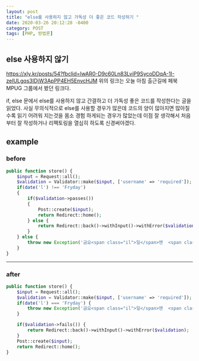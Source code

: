 ```yaml
---
layout: post
title: "else를 사용하지 않고 가독성 더 좋은 코드 작성하기 "
date: 2020-03-26 20:12:28 -0400
category: POST
tags: [PHP, 방법론]
---
```



## else 사용하지 않기
https://xly.kr/posts/54?fbclid=IwAR0-D9c60Ln83LviP9SycoDDqA-1I-zeIULgqs3IDjW3ApPP4EH5EnvcHJM
위의 링크는 오늘 아침 출근길에 페북 MPUG 그룹에서 봤던 링크다.

if, else 문에서 else를 사용하지 않고 간결하고 더 가독성 좋은 코드를 작성한다는 글을 읽었다.
사실 무의식적으로 else를 사용할 경우가 많은데 코드의 양이 많아지면 많아질수록 읽기 어려워 
지는것을 몸소 경험 하게되는 경우가 많았는데 이점 잘 생각해서 처음 부터 잘 작성하거나
리팩토링을 열심히 하도록 신경써야겠다.



## example

### before
```php
public function store() {
    $input = Request::all();
    $validation = Validator::make($input, ['username' => 'required']);
    if(date('l') !== 'Fryday')
    {
        if($validation->passes())
        {
            Post::create($input);
            return Redirect::home();
        } else {
            return Redirect::back()->withInput()->withError($validation);
        }
    } else {
        throw new Exception('금요<span class="il">일</span>엔  <span class="il">일</span>  안해요!');
    }
} 
```
  
  
  
-------------------------------------------------------------------------------------
  
  
### after  
```php
public function store() {
    $input = Request::all();
    $validation = Validator::make($input, ['username' => 'required']);
    if(date('l') === 'Fryday') {
        throw new Exception('금요<span class="il">일</span>엔  <span class="il">일</span>  안해요!');
    }

    if($validation->fails()) {
        return Redirect::back()->withInput()->withError($validation);
    }
    Post::create($input);
    return Redirect::home();
}
```

